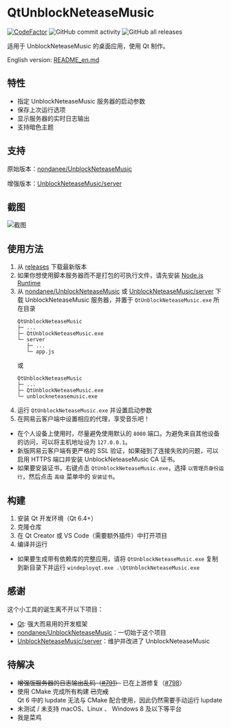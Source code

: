 # QtUnblockNeteaseMusic

[![CodeFactor](https://www.codefactor.io/repository/github/frzmtrsprt/qtunblockneteasemusic/badge)](https://www.codefactor.io/repository/github/frzmtrsprt/qtunblockneteasemusic)
![GitHub commit activity](https://img.shields.io/github/commit-activity/m/FrzMtrsprt/QtUnblockNeteaseMusic)
![GitHub all releases](https://img.shields.io/github/downloads/FrzMtrsprt/QtUnblockNeteaseMusic/total)

适用于 UnblockNeteaseMusic 的桌面应用，使用 Qt 制作。

English version: [README_en.md](README_en.md)

## 特性
- 指定 UnblockNeteaseMusic 服务器的启动参数
- 保存上次运行选项
- 显示服务器的实时日志输出
- 支持暗色主题

## 支持
原始版本：[nondanee/UnblockNeteaseMusic](https://github.com/nondanee/UnblockNeteaseMusic)

增强版本：[UnblockNeteaseMusic/server](https://github.com/UnblockNeteaseMusic/server)

## 截图
![截图](https://github.com/FrzMtrsprt/QtUnblockNeteaseMusic/raw/main/screenshot.png)

## 使用方法
1. 从 [releases](https://github.com/FrzMtrsprt/QtUnblockNeteaseMusic/releases) 下载最新版本
2. 如果你想使用脚本服务器而不是打包的可执行文件，请先安装 [Node.js Runtime](https://nodejs.org/zh-cn/download)
3. 从 [nondanee/UnblockNeteaseMusic](https://github.com/nondanee/UnblockNeteaseMusic) 或 [UnblockNeteaseMusic/server](https://github.com/UnblockNeteaseMusic/server) 下载 UnblockNeteaseMusic 服务器，并置于 `QtUnblockNeteaseMusic.exe` 所在目录
    ```
    QtUnblockNeteaseMusic  
    ├─ ...  
    ├─ QtUnblockNeteaseMusic.exe  
    └─ server  
       ├─ ...  
       └─ app.js
    ```
    或
    ```
    QtUnblockNeteaseMusic  
    ├─ ...  
    ├─ QtUnblockNeteaseMusic.exe  
    └─ unblockneteasemusic.exe
    ```
4. 运行 `QtUnblockNeteaseMusic.exe` 并设置启动参数
5. 在网易云客户端中设置相应的代理，享受音乐吧！
- 在个人设备上使用时，尽量避免使用默认的 `8080` 端口。为避免来自其他设备的访问，可以将主机地址设为 `127.0.0.1`。
- 新版网易云客户端有更严格的 SSL 验证，如果碰到了连接失败的问题，可以启用 HTTPS 端口并安装 UnblockNeteaseMusic CA 证书。
- 如果要安装证书，右键点击 `QtUnblockNeteaseMusic.exe`，选择 `以管理员身份运行`，然后点击 `高级` 菜单中的 `安装证书`。

## 构建
1. 安装 Qt 开发环境（Qt 6.4+）
2. 克隆仓库
3. 在 Qt Creator 或 VS Code（需要额外插件）中打开项目
4. 编译并运行
- 如果要生成带有依赖库的完整应用，请将 `QtUnblockNeteaseMusic.exe` 复制到新目录下并运行 `windeployqt.exe .\QtUnblockNeteaseMusic.exe`

## 感谢
这个小工具的诞生离不开以下项目：
- [Qt](https://github.com/qt): 强大而易用的开发框架
- [nondanee/UnblockNeteaseMusic](https://github.com/nondanee/UnblockNeteaseMusic)：一切始于这个项目
- [UnblockNeteaseMusic/server](https://github.com/UnblockNeteaseMusic/server)：维护并改进了 UnblockNeteaseMusic

## 待解决
- ~~增强版服务器的日志输出乱码（[#791](https://github.com/UnblockNeteaseMusic/server/issues/791)）~~ 已在上游修复（[#798](https://github.com/UnblockNeteaseMusic/server/pull/798)）
- 使用 CMake 完成所有构建 ~~已完成~~  
  Qt 6 中的 lupdate 无法与 CMake 配合使用，因此仍然需要手动运行 lupdate
- 未测试 / 未支持 macOS、Linux 、 Windows 8 及以下等平台
- 我是菜鸡